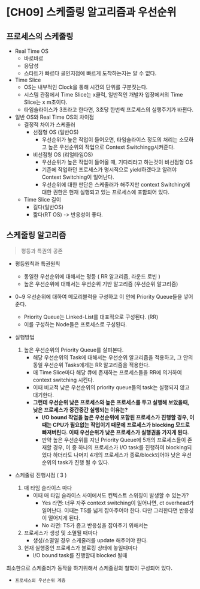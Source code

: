 # [CH09] 스케줄링 알고리즘과 우선순위

## 프로세스의 스케줄링
- Real Time OS
    - 바로바로
    - 응답성
    - 스타트가 빠르다 골인지점에 빠르게 도착하는지는 알 수 없다.
- Time Slice
    - OS는 내부적인 Clock을 통해 시간의 단위를 구분짓는다.
    - 시스템 관점에서 Time Slice는 x클럭, 일반적인 개발자 입장에서의 Time Slice는 x m초이다.
    - 타임슬라이스가 3초라고 한다면, 3초당 한번씩 프로세스의 실행주기가 바뀐다.
- 일반 OS와 Real Time OS의 차이점
    - 결정적 차이가 스케줄러
        - 선점형 OS (일반OS)
            - 우선순위가 높은 작업이 들어오면, 타임슬라이스 정도의 처리는 소모하고 높은 우선순위의 작업으로 Context Switchingg시켜준다.
        - 비선점형 OS (리얼타임OS)
            - 우선순위가 높은 작업이 들어올 때, 기다리라고 하는것이 비선점형 OS
            - 기존에 작업하던 프로세스가 명시적으로 yield하겠다고 알려야 Context Switching이 일어난다.
            - 우선순위에 대한 판단은  스케줄러가 해주지만 context Switching에 대한 권한은 현재 실행되고 있는 프로세스에 포함되어 있다.
    - Time Slice 길이
        - 길다(일반OS)
        - 짧다(RT OS) -> 반응성이 좋다.

## 스케줄링 알고리즘
> 평등과 특권의 공존
- 평등원칙과 특권원칙
    - 동일한 우선순위에 대해서는 평등 ( RR 알고리즘, 라운드 로빈 )
    - 높은 우선순위에 대해서는 우선순위 기반 알고리즘 (우선순위 알고리즘)

- 0~9 우선순위에 대하여 메모리블럭을 구성하고 이 안에 Priority Queue들을 넣어준다.
    - Priority  Queue는 Linked-List를 대표적으로 구성된다. (RR)
    - 이를 구성하는 Node들은 프로세스로 구성된다.

- 실행방법
    1. 높은 우선순위의 Priority Queue를 살펴본다.
        - 해당 우선순위의 Task에 대해서는 우선순위 알고리즘을 적용하고, 그 안의 동일 우선순위 Tasks에게는 RR 알고리즘을 적용한다.
        - 매 Time Slice마다 해당 큐에 존재하는 프로세스들을 RR에 의거하여 context switching 시킨다.
        - 이때 비교적 낮은 우선순위의 priority queue들의 task는 실행되지 않고 대기한다.
        - **그런데 우선순위 낮은 프로세스와 높은 프로세스를 두고 실행해 보았을때, 낮은 프로세스가 중간중간 실행되는 이유는?**
            - **I/O bound 작업을 높은 우선순위에 포함된 프로세스가 진행할 경우, 이때는 CPU가 필요없는 작업이기 때문에 프로세스가 blocking 모드로 빠져버린다. 이때 우선순위가 낮은 프로세스가 실행권을 가지게 된다.**
            - 만약 높은 우선순위를 지닌 Priority Queue에 5개의 프로세스들이 존재할 경우, 이 중 하나의 프로세스가 I/O task를 진행하여 blocking되었다 하더라도 나머지 4개의 프로세스가 종료/block되어야 낮은 우선순위의 task가 진행 될 수 있다.

- 스케줄링 진행시점 ( 3 )
    1. 매 타임 슬라이스 마다
        - 이때 매 타임 슬라이스 사이에서도 컨텍스트 스위칭이 발생할 수 있는가? 
            - Yes 라면: 너무 자주 context switching이 일어나면, ct overhead가 일어난다. 이때는 TS를 넓게 잡아주어야 한다. 다만 그리한다면 반응성이 떨어지게 된다.
            - No 라면: TS가 좁고 반응성을 잡아주기 위해서는 
    2. 프로세스가 생성 및 소멸될 때마다
        - 생성/소멸일 경우 스케줄러를 update 해주어야 한다.
    3. 현재 실행중인 프로세스가 블로킹 상태에 놓일때마다
        - I/O bound task를 진행할때 blocked 될때

최소한으로 스케줄러가 동작을 하기위해서 스케줄링의 철학이 구성되어 있다.

- `프로세스의 우선순위 계층`


